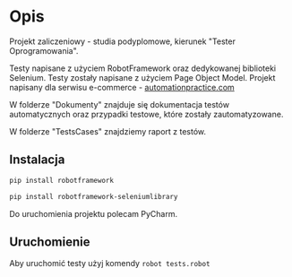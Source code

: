 # Opis

Projekt zaliczeniowy - studia podyplomowe, kierunek "Tester Oprogramowania". 

Testy napisane z użyciem RobotFramework oraz dedykowanej biblioteki Selenium. Testy zostały napisane z użyciem Page Object Model. Projekt napisany dla serwisu e-commerce -  [automationpractice.com](https://automationpractice.com)

W folderze "Dokumenty" znajduje się dokumentacja testów automatycznych oraz przypadki testowe, które zostały zautomatyzowane.

W folderze "TestsCases" znajdziemy raport z testów.

## Instalacja

```bash
pip install robotframework
```

```bash
pip install robotframework-seleniumlibrary
```

Do uruchomienia projektu polecam PyCharm.

## Uruchomienie

Aby uruchomić testy użyj komendy ```robot tests.robot```
